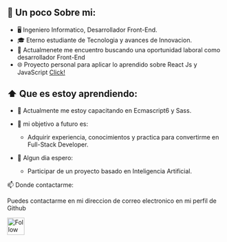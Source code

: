 ## :book: Un poco Sobre mi:

- 🖥 Ingeniero Informatico, Desarrollador Front-End.
- 🎓 Eterno estudiante de Tecnologia y avances de Innovacion.
- 🔭 Actualmenete me encuentro buscando una oportunidad laboral como desarrollador Front-End
- 🌐 Proyecto personal para aplicar lo aprendido sobre React Js y JavaScript [Click!](https://hugocidx.github.io/proyecto_pokedex_demo/)

## ⬆ Que es estoy aprendiendo:

- 🔨 Actualmente me estoy capacitando en Ecmascript6 y Sass.

- 🎯 mi objetivo a futuro es:

  - Adquirir experiencia, conocimientos y practica para convertirme en Full-Stack Developer.

- 🤞 Algun dia espero:
  - Participar de un proyecto basado en Inteligencia Artificial.

📫 Donde contactarme:

Puedes contactarme en mi direccion de correo electronico en mi perfil de Github

[<img src="https://raw.githubusercontent.com/Raymo111/Raymo111/master/socials/linkedin.png" height="40em" align="center" alt="Follow Raymo111 on LinkedIn" title="Follow Raymo111 on LinkedIn"/>](https://www.linkedin.com/in/hugo-cid-6442311a3/)
